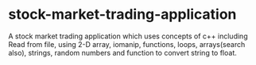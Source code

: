 # stock-market-trading-application
A stock market trading application which uses concepts of c++ including Read from file, using 2-D array, iomanip, functions, loops, arrays(search also), strings, random numbers and function to convert string to float.
